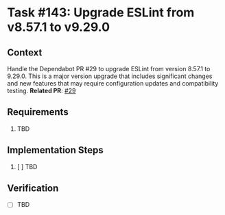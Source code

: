 # Task #143: Upgrade ESLint from v8.57.1 to v9.29.0
## Context

Handle the Dependabot PR #29 to upgrade ESLint from version 8.57.1 to 9.29.0. This is a major version upgrade that includes significant changes and new features that may require configuration updates and compatibility testing.
**Related PR**: [#29](https://github.com/edobry/minsky/pull/29)

## Requirements

1. TBD

## Implementation Steps

1. [ ] TBD

## Verification

- [ ] TBD
